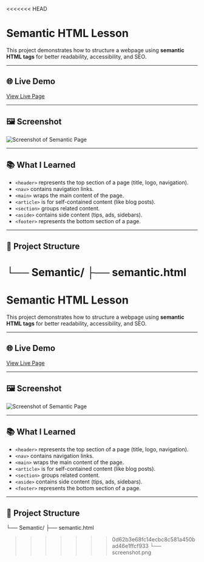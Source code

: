 <<<<<<< HEAD
# Semantic HTML Lesson

This project demonstrates how to structure a webpage using **semantic HTML tags** for better readability, accessibility, and SEO.

---

## 🌐 Live Demo
[View Live Page](https://saintsamuelle.github.io/FRONTEND-LEARNING-PROGRESS/HTML/Layout-Semantics/Semantic/semantic.html)

---

## 🖼 Screenshot
![Screenshot of Semantic Page](screenshot.png)

---

## 📚 What I Learned
- `<header>` represents the top section of a page (title, logo, navigation).
- `<nav>` contains navigation links.
- `<main>` wraps the main content of the page.
- `<article>` is for self-contained content (like blog posts).
- `<section>` groups related content.
- `<aside>` contains side content (tips, ads, sidebars).
- `<footer>` represents the bottom section of a page.

---

## 📂 Project Structure
└── Semantic/
├── semantic.html
=======
# Semantic HTML Lesson

This project demonstrates how to structure a webpage using **semantic HTML tags** for better readability, accessibility, and SEO.

---

## 🌐 Live Demo
[View Live Page](https://saintsamuelle.github.io/FRONTEND-LEARNING-PROGRESS/HTML/Layout-Semantics/Semantic/semantic.html)

---

## 🖼 Screenshot
![Screenshot of Semantic Page](screenshot.png)

---

## 📚 What I Learned
- `<header>` represents the top section of a page (title, logo, navigation).
- `<nav>` contains navigation links.
- `<main>` wraps the main content of the page.
- `<article>` is for self-contained content (like blog posts).
- `<section>` groups related content.
- `<aside>` contains side content (tips, ads, sidebars).
- `<footer>` represents the bottom section of a page.

---

## 📂 Project Structure
└── Semantic/
├── semantic.html
>>>>>>> 0d62b3e68fc14ecbc8c581a450bad46e1ffcf933
└── screenshot.png